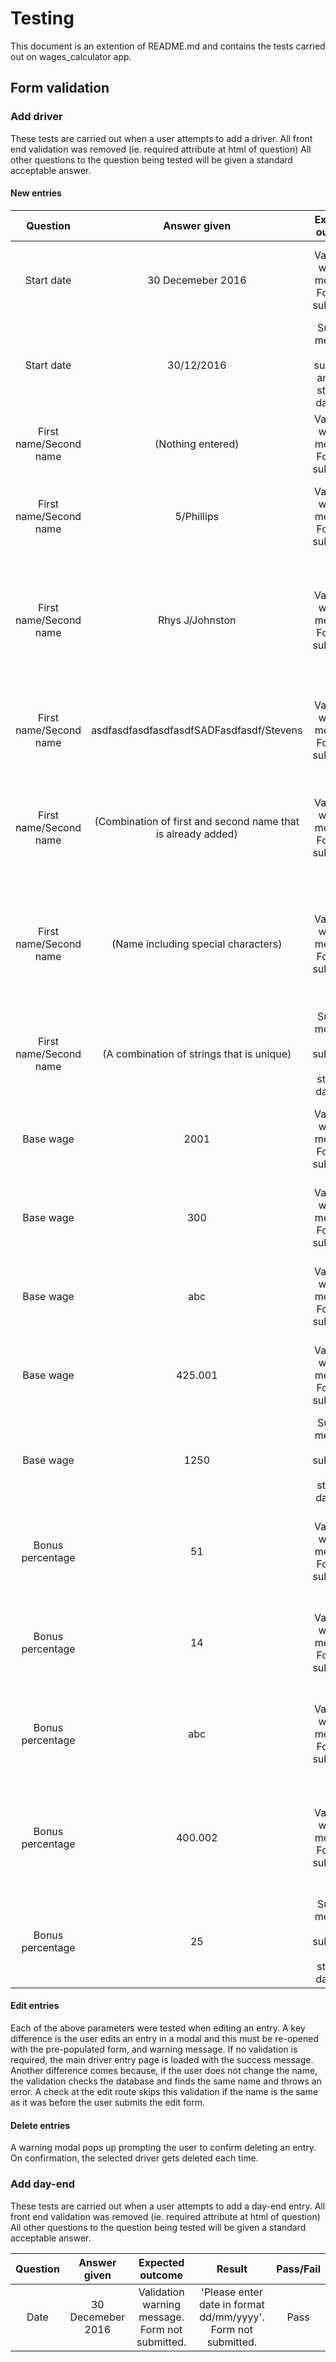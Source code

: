 # Testing
This document is an extention of README.md and contains the tests carried out on wages_calculator app.

## Form validation

### Add driver
These tests are carried out when a user attempts to add a driver. All front end validation was removed (ie. required attribute at html of question) All other questions to the question being tested will be given a standard acceptable answer.

#### New entries

**Question** | **Answer given** | **Expected outcome** | **Result** | **Pass/Fail**
:-----:|:-----:|:-----:|:-----:|:-----:
Start date | 30 Decemeber 2016 | Validation warning message. Form not submitted. | 'Please enter date in format dd/mm/yyyy'. Form not submitted.| Pass
Start date | 30/12/2016 | Success message. Form submitted and data stored in database | 'Success'. Data in database.| Pass
First name/Second name|(Nothing entered)|Validation warning message. Form not submitted.| "Please enter first and second name". Form not submitted| Pass
First name/Second name | 5/Phillips | Validation warning message. Form not submitted. | "Please do not include numbers in name(s)". Form not submitted | Pass
First name/Second name | Rhys J/Johnston | Validation warning message. Form not submitted. | 'Please do not inlude spaces or special characters in name(s), for double barrel names use: "-"'. Form not submitted | Pass
First name/Second name | asdfasdfasdfasdfasdfSADFasdfasdf/Stevens | Validation warning message. Form not submitted. | 'Please enter name(s) between 1 and 25 characters'. Form not submitted | Pass
First name/Second name | (Combination of first and second name that is already added) | Validation warning message. Form not submitted. | 'Driver name already exists. Edit current entry or choose another name'. Form not submitted | Pass
First name/Second name | (Name including special characters) | Validation warning message. Form not submitted. | 'Please do not inlude spaces or special characters in name(s), for double barrel names use: "-"'. Form not submitted | Pass
First name/Second name | (A combination of strings that is unique) | Success message. Form submitted. Data stored in database | 'Success'. Data in database | Pass
Base wage | 2001 | Validation warning message. Form not submitted.| 'Please enter a base wage between 400 and 2000'. Form not submitted | Pass
Base wage | 300 | Validation warning message. Form not submitted.| 'Please enter a base wage between 400 and 2000'. Form not submitted | Pass
Base wage | abc | Validation warning message. Form not submitted.| 'Please enter a base wage between 400 and 2000'. Form not submitted | Pass
Base wage | 425.001 | Validation warning message. Form not submitted.| 'Please enter a base wage in £; ie "450.50" or "450"'. Form not submitted | Pass
Base wage | 1250 | Success message. Form submitted. Data stored in database | 'Success'. Data in database | Pass
Bonus percentage | 51 | Validation warning message. Form not submitted.| 'Please enter a bonus percentage between 15 and 50'. Form not submitted | Pass
Bonus percentage | 14 | Validation warning message. Form not submitted.| 'Please enter a bonus percentage between 15 and 50'. Form not submitted | Pass
Bonus percentage | abc | Validation warning message. Form not submitted.| 'Please enter a bonus percentage between 15 and 50'. Form not submitted | Pass
Bonus percentage | 400.002 | Validation warning message. Form not submitted.| 'Please enter a bonus percentage in %, to 2 decimal places; ie "35.25" or "27"'. Form not submitted | Pass
Bonus percentage | 25 | Success message. Form submitted. Data stored in database | 'Success'. Data in database | Pass

#### Edit entries
Each of the above parameters were tested when editing an entry. A key difference is the user edits an entry in a modal and this must be re-opened with the pre-populated form, and warning message. If no validation is required, the main driver entry page is loaded with the success message. Another difference comes because, if the user does not change the name, the validation checks the database and finds the same name and throws an error. A check at the edit route skips this validation if the name is the same as it was before the user submits the edit form.

#### Delete entries
A warning modal pops up prompting the user to confirm deleting an entry. On confirmation, the selected driver gets deleted each time.

### Add day-end
These tests are carried out when a user attempts to add a day-end entry. All front end validation was removed (ie. required attribute at html of question) All other questions to the question being tested will be given a standard acceptable answer.

**Question** | **Answer given** | **Expected outcome** | **Result** | **Pass/Fail**
:-----:|:-----:|:-----:|:-----:|:-----:
Date | 30 Decemeber 2016 | Validation warning message. Form not submitted. | 'Please enter date in format dd/mm/yyyy'. Form not submitted.| Pass








